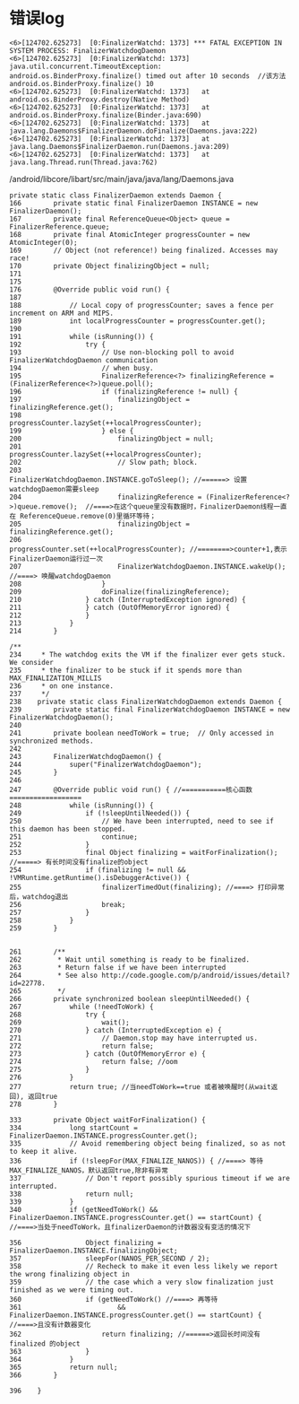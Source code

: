 
# 错误log #

	<6>[124702.625273]  [0:FinalizerWatchd: 1373] *** FATAL EXCEPTION IN SYSTEM PROCESS: FinalizerWatchdogDaemon
	<6>[124702.625273]  [0:FinalizerWatchd: 1373] java.util.concurrent.TimeoutException: android.os.BinderProxy.finalize() timed out after 10 seconds  //该方法android.os.BinderProxy.finalize() 10
	<6>[124702.625273]  [0:FinalizerWatchd: 1373] 	at android.os.BinderProxy.destroy(Native Method)
	<6>[124702.625273]  [0:FinalizerWatchd: 1373] 	at android.os.BinderProxy.finalize(Binder.java:690)
	<6>[124702.625273]  [0:FinalizerWatchd: 1373] 	at java.lang.Daemons$FinalizerDaemon.doFinalize(Daemons.java:222)
	<6>[124702.625273]  [0:FinalizerWatchd: 1373] 	at java.lang.Daemons$FinalizerDaemon.run(Daemons.java:209)
	<6>[124702.625273]  [0:FinalizerWatchd: 1373] 	at java.lang.Thread.run(Thread.java:762)


/android/libcore/libart/src/main/java/java/lang/Daemons.java
	
	private static class FinalizerDaemon extends Daemon {
	166        private static final FinalizerDaemon INSTANCE = new FinalizerDaemon();
	167        private final ReferenceQueue<Object> queue = FinalizerReference.queue;
	168        private final AtomicInteger progressCounter = new AtomicInteger(0);
	169        // Object (not reference!) being finalized. Accesses may race!
	170        private Object finalizingObject = null;
	171
	175
	176        @Override public void run() {
	187
	188            // Local copy of progressCounter; saves a fence per increment on ARM and MIPS.
	189            int localProgressCounter = progressCounter.get();
	190
	191            while (isRunning()) {
	192                try {
	193                    // Use non-blocking poll to avoid FinalizerWatchdogDaemon communication
	194                    // when busy.
	195                    FinalizerReference<?> finalizingReference = (FinalizerReference<?>)queue.poll();
	196                    if (finalizingReference != null) {
	197                        finalizingObject = finalizingReference.get();
	198                        progressCounter.lazySet(++localProgressCounter);
	199                    } else {
	200                        finalizingObject = null;
	201                        progressCounter.lazySet(++localProgressCounter);
	202                        // Slow path; block.
	203                        FinalizerWatchdogDaemon.INSTANCE.goToSleep(); //======> 设置watchdogDaemon需要sleep
	204                        finalizingReference = (FinalizerReference<?>)queue.remove();  //====>在这个queue里没有数据时，FinalizerDaemon线程一直在 ReferenceQueue.remove(0)里循环等待；
	205                        finalizingObject = finalizingReference.get();
	206                        progressCounter.set(++localProgressCounter); //========>counter+1,表示FinalizerDaemon运行过一次
	207                        FinalizerWatchdogDaemon.INSTANCE.wakeUp(); //====> 唤醒watchdogDaemon
	208                    }
	209                    doFinalize(finalizingReference);
	210                } catch (InterruptedException ignored) {
	211                } catch (OutOfMemoryError ignored) {
	212                }
	213            }
	214        }
	
	/**
	234     * The watchdog exits the VM if the finalizer ever gets stuck. We consider
	235     * the finalizer to be stuck if it spends more than MAX_FINALIZATION_MILLIS
	236     * on one instance.
	237     */
	238    private static class FinalizerWatchdogDaemon extends Daemon {
	239        private static final FinalizerWatchdogDaemon INSTANCE = new FinalizerWatchdogDaemon();
	240
	241        private boolean needToWork = true;  // Only accessed in synchronized methods.
	242
	243        FinalizerWatchdogDaemon() {
	244            super("FinalizerWatchdogDaemon");
	245        }
	246     
	247        @Override public void run() { //===========核心函数==================
	248            while (isRunning()) {
	249                if (!sleepUntilNeeded()) {
	250                    // We have been interrupted, need to see if this daemon has been stopped.
	251                    continue;
	252                }
	253                final Object finalizing = waitForFinalization(); //=====> 有长时间没有finalize的object
	254                if (finalizing != null && !VMRuntime.getRuntime().isDebuggerActive()) {
	255                    finalizerTimedOut(finalizing); //====> 打印异常后，watchdog退出
	256                    break;
	257                }
	258            }
	259        }
	
	
	261        /**
	262         * Wait until something is ready to be finalized.
	263         * Return false if we have been interrupted
	264         * See also http://code.google.com/p/android/issues/detail?id=22778.
	265         */
	266        private synchronized boolean sleepUntilNeeded() {
	267            while (!needToWork) {
	268                try {
	269                    wait();
	270                } catch (InterruptedException e) {
	271                    // Daemon.stop may have interrupted us.
	272                    return false; 
	273                } catch (OutOfMemoryError e) {
	274                    return false; //oom
	275                }
	276            }
	277            return true; //当needToWork==true 或者被唤醒时(从wait返回), 返回true
	278        }
	
	333        private Object waitForFinalization() {
	334            long startCount = FinalizerDaemon.INSTANCE.progressCounter.get();
	335            // Avoid remembering object being finalized, so as not to keep it alive.
	336            if (!sleepFor(MAX_FINALIZE_NANOS)) { //====> 等待MAX_FINALIZE_NANOS，默认返回true,除非有异常
	337                // Don't report possibly spurious timeout if we are interrupted.
	338                return null;
	339            }
	340            if (getNeedToWork() && FinalizerDaemon.INSTANCE.progressCounter.get() == startCount) { //====>当处于needToWork，且finalizerDaemon的计数器没有变活的情况下

	356                Object finalizing = FinalizerDaemon.INSTANCE.finalizingObject;
	357                sleepFor(NANOS_PER_SECOND / 2);
	358                // Recheck to make it even less likely we report the wrong finalizing object in
	359                // the case which a very slow finalization just finished as we were timing out.
	360                if (getNeedToWork() //====> 再等待
	361                        && FinalizerDaemon.INSTANCE.progressCounter.get() == startCount) { //====>且没有计数器变化
	362                    return finalizing; //======>返回长时间没有finalized 的object
	363                }
	364            }
	365            return null;
	366        }
	
	396    }

      


